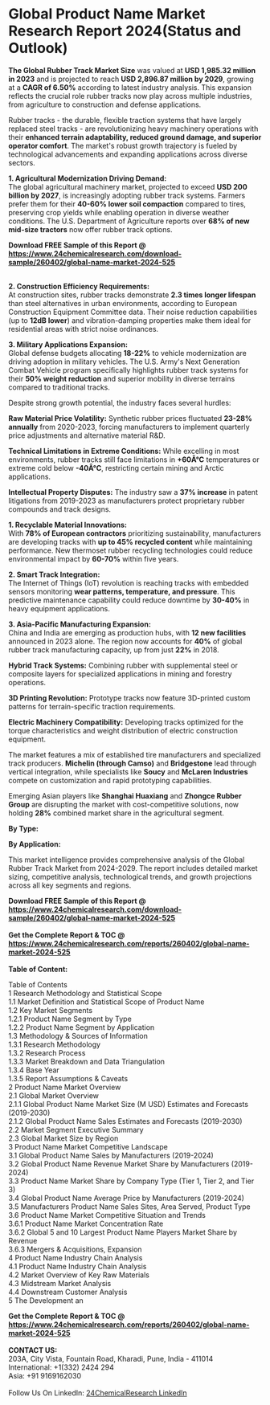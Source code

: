 <h1>Global Product Name Market Research Report 2024(Status and Outlook)</h1><p><strong>The Global Rubber Track Market Size</strong> was valued at <strong>USD 1,985.32 million in 2023</strong> and is projected to reach <strong>USD 2,896.87 million by 2029</strong>, growing at a <strong>CAGR of 6.50%</strong> according to latest industry analysis. This expansion reflects the crucial role rubber tracks now play across multiple industries, from agriculture to construction and defense applications.</p><p>Rubber tracks - the durable, flexible traction systems that have largely replaced steel tracks - are revolutionizing heavy machinery operations with their <strong>enhanced terrain adaptability, reduced ground damage, and superior operator comfort</strong>. The market's robust growth trajectory is fueled by technological advancements and expanding applications across diverse sectors.</p><p><strong>1. Agricultural Modernization Driving Demand:</strong><br>
The global agricultural machinery market, projected to exceed <strong>USD 200 billion by 2027</strong>, is increasingly adopting rubber track systems. Farmers prefer them for their <strong>40-60% lower soil compaction</strong> compared to tires, preserving crop yields while enabling operation in diverse weather conditions. The U.S. Department of Agriculture reports over <strong>68% of new mid-size tractors</strong> now offer rubber track options.</p><div><b>Download FREE Sample of this Report @ 
            <a href="https://www.24chemicalresearch.com/download-sample/260402/global-name-market-2024-525">
            https://www.24chemicalresearch.com/download-sample/260402/global-name-market-2024-525</a></b></div><br><p><strong>2. Construction Efficiency Requirements:</strong><br>
At construction sites, rubber tracks demonstrate <strong>2.3 times longer lifespan</strong> than steel alternatives in urban environments, according to European Construction Equipment Committee data. Their noise reduction capabilities (up to <strong>12dB lower</strong>) and vibration-damping properties make them ideal for residential areas with strict noise ordinances.</p><p><strong>3. Military Applications Expansion:</strong><br>
Global defense budgets allocating <strong>18-22%</strong> to vehicle modernization are driving adoption in military vehicles. The U.S. Army's Next Generation Combat Vehicle program specifically highlights rubber track systems for their <strong>50% weight reduction</strong> and superior mobility in diverse terrains compared to traditional tracks.</p><p>Despite strong growth potential, the industry faces several hurdles:</p><p><strong>Raw Material Price Volatility:</strong> Synthetic rubber prices fluctuated <strong>23-28% annually</strong> from 2020-2023, forcing manufacturers to implement quarterly price adjustments and alternative material R&amp;D.</p><p><strong>Technical Limitations in Extreme Conditions:</strong> While excelling in most environments, rubber tracks still face limitations in <strong>+60Â°C</strong> temperatures or extreme cold below <strong>-40Â°C</strong>, restricting certain mining and Arctic applications.</p><p><strong>Intellectual Property Disputes:</strong> The industry saw a <strong>37% increase</strong> in patent litigations from 2019-2023 as manufacturers protect proprietary rubber compounds and track designs.</p><p><strong>1. Recyclable Material Innovations:</strong><br>
With <strong>78% of European contractors</strong> prioritizing sustainability, manufacturers are developing tracks with <strong>up to 45% recycled content</strong> while maintaining performance. New thermoset rubber recycling technologies could reduce environmental impact by <strong>60-70%</strong> within five years.</p><p><strong>2. Smart Track Integration:</strong><br>
The Internet of Things (IoT) revolution is reaching tracks with embedded sensors monitoring <strong>wear patterns, temperature, and pressure</strong>. This predictive maintenance capability could reduce downtime by <strong>30-40%</strong> in heavy equipment applications.</p><p><strong>3. Asia-Pacific Manufacturing Expansion:</strong><br>
China and India are emerging as production hubs, with <strong>12 new facilities</strong> announced in 2023 alone. The region now accounts for <strong>40%</strong> of global rubber track manufacturing capacity, up from just <strong>22%</strong> in 2018.</p><p><strong>Hybrid Track Systems:</strong> Combining rubber with supplemental steel or composite layers for specialized applications in mining and forestry operations.</p><p><strong>3D Printing Revolution:</strong> Prototype tracks now feature 3D-printed custom patterns for terrain-specific traction requirements.</p><p><strong>Electric Machinery Compatibility:</strong> Developing tracks optimized for the torque characteristics and weight distribution of electric construction equipment.</p><p>The market features a mix of established tire manufacturers and specialized track producers. <strong>Michelin (through Camso)</strong> and <strong>Bridgestone</strong> lead through vertical integration, while specialists like <strong>Soucy</strong> and <strong>McLaren Industries</strong> compete on customization and rapid prototyping capabilities.</p><p>Emerging Asian players like <strong>Shanghai Huaxiang</strong> and <strong>Zhongce Rubber Group</strong> are disrupting the market with cost-competitive solutions, now holding <strong>28%</strong> combined market share in the agricultural segment.</p><p><strong>By Type:</strong></p><p><strong>By Application:</strong></p><p>This market intelligence provides comprehensive analysis of the Global Rubber Track Market from 2024-2029. The report includes detailed market sizing, competitive analysis, technological trends, and growth projections across all key segments and regions.</p><div><b>Download FREE Sample of this Report @ 
            <a href="https://www.24chemicalresearch.com/download-sample/260402/global-name-market-2024-525">
            https://www.24chemicalresearch.com/download-sample/260402/global-name-market-2024-525</a></b></div><br><div><b>Get the Complete Report & TOC @ 
            <a href="https://www.24chemicalresearch.com/reports/260402/global-name-market-2024-525">
            https://www.24chemicalresearch.com/reports/260402/global-name-market-2024-525</a></b></div><br>
            <b>Table of Content:</b><p>Table of Contents<br />
1 Research Methodology and Statistical Scope<br />
1.1 Market Definition and Statistical Scope of Product Name<br />
1.2 Key Market Segments<br />
1.2.1 Product Name Segment by Type<br />
1.2.2 Product Name Segment by Application<br />
1.3 Methodology & Sources of Information<br />
1.3.1 Research Methodology<br />
1.3.2 Research Process<br />
1.3.3 Market Breakdown and Data Triangulation<br />
1.3.4 Base Year<br />
1.3.5 Report Assumptions & Caveats<br />
2 Product Name Market Overview<br />
2.1 Global Market Overview<br />
2.1.1 Global Product Name Market Size (M USD) Estimates and Forecasts (2019-2030)<br />
2.1.2 Global Product Name Sales Estimates and Forecasts (2019-2030)<br />
2.2 Market Segment Executive Summary<br />
2.3 Global Market Size by Region<br />
3 Product Name Market Competitive Landscape<br />
3.1 Global Product Name Sales by Manufacturers (2019-2024)<br />
3.2 Global Product Name Revenue Market Share by Manufacturers (2019-2024)<br />
3.3 Product Name Market Share by Company Type (Tier 1, Tier 2, and Tier 3)<br />
3.4 Global Product Name Average Price by Manufacturers (2019-2024)<br />
3.5 Manufacturers Product Name Sales Sites, Area Served, Product Type<br />
3.6 Product Name Market Competitive Situation and Trends<br />
3.6.1 Product Name Market Concentration Rate<br />
3.6.2 Global 5 and 10 Largest Product Name Players Market Share by Revenue<br />
3.6.3 Mergers & Acquisitions, Expansion<br />
4 Product Name Industry Chain Analysis<br />
4.1 Product Name Industry Chain Analysis<br />
4.2 Market Overview of Key Raw Materials<br />
4.3 Midstream Market Analysis<br />
4.4 Downstream Customer Analysis<br />
5 The Development an</p><div><b>Get the Complete Report & TOC @ 
            <a href="https://www.24chemicalresearch.com/reports/260402/global-name-market-2024-525">
            https://www.24chemicalresearch.com/reports/260402/global-name-market-2024-525</a></b></div><br><b>CONTACT US:</b><br>
            203A, City Vista, Fountain Road, Kharadi, Pune, India - 411014<br>
            International: +1(332) 2424 294<br>
            Asia: +91 9169162030 <br><br>
            Follow Us On LinkedIn: <a href="https://www.linkedin.com/company/24chemicalresearch/">24ChemicalResearch LinkedIn</a>
